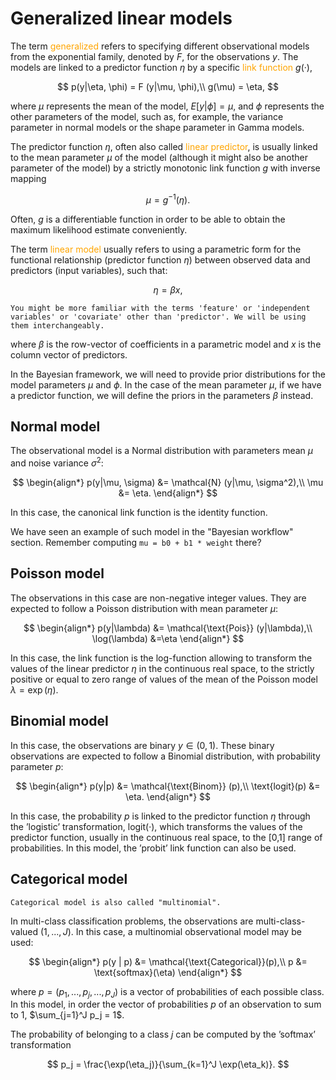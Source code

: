 # Generalized linear models

The term <font color='orange'>generalized</font> refers to specifying different observational models from the exponential family, denoted by $F$, for the observations $y$. The models are linked to a predictor function $\eta$ by a specific <font color='orange'>link function</font> $g(·)$,

$$
p(y|\eta, \phi) = F (y|\mu, \phi),\\
g(\mu) = \eta,
$$

where $\mu$ represents the mean of the model, $E[y | \phi] = \mu$, and $\phi$ represents the other parameters of the model, such as, for example, the variance parameter in normal models or the shape parameter in Gamma models. 

The predictor function $\eta$, often also called <font color='orange'>linear predictor</font>, is usually linked to the mean parameter $\mu$ of the model (although it might also be another parameter of the model) by a strictly monotonic link function $g$ with inverse mapping 

$$
\mu = g^{−1}(\eta). 
$$

Often, $g$ is a differentiable function in order to be able to obtain the maximum likelihood estimate conveniently.

The term <font color='orange'>linear model</font> usually refers to using a parametric form for the functional relationship (predictor function $\eta$) between observed data and predictors (input variables), such that:

$$
\eta = \beta x,
$$

```{margin}
You might be more familiar with the terms 'feature' or 'independent variables' or 'covariate' other than 'predictor'. We will be using them interchangeably.
```
where $\beta$ is the row-vector of coefficients in a parametric model and $x$ is the column vector of predictors.

In the Bayesian framework, we will need to provide prior distributions for the model parameters $\mu$ and $\phi$. In the case of the mean parameter $\mu$, if we have a predictor function, we will define the priors in the parameters $\beta$ instead.

## Normal model

The observational model is a Normal distribution with parameters mean $\mu$ and noise variance $\sigma^2$:

$$
\begin{align*}
p(y|\mu, \sigma) &= \mathcal{N} (y|\mu, \sigma^2),\\
\mu &= \eta.
\end{align*}
$$

In this case, the canonical link function is the identity function.

We have seen an example of such model in the "Bayesian workflow" section. Remember computing `mu = b0 + b1 * weight` there?

## Poisson model

The observations in this case are non-negative integer values. They are expected to follow a Poisson distribution with mean parameter $\mu$:

$$
\begin{align*}
p(y|\lambda) &= \mathcal{\text{Pois}} (y|\lambda),\\
\log(\lambda) &=\eta
\end{align*}
$$

In this case, the link function is the log-function allowing to transform the values of the linear predictor $\eta$ in the continuous real space, to the strictly positive or equal to zero range of values of the mean of the Poisson model $\lambda = \exp(\eta)$.

## Binomial model

In this case, the observations are binary $y \in (0,1)$. These binary observations are expected to follow a Binomial distribution, with probability parameter $p$:

$$
\begin{align*}
p(y|p) &= \mathcal{\text{Binom}} (p),\\
\text{logit}(p) &= \eta.
\end{align*}
$$

In this case, the probability $p$ is linked to the predictor function $\eta$ through the ’logistic’ transformation, $\text{logit}(·)$, which transforms the values of the predictor function, usually in the continuous real space, to the [0,1] range of probabilities. In this model, the ’probit’ link function can also be used. 


## Categorical model
```{margin}
Categorical model is also called "multinomial".
```

In multi-class classification problems, the observations are multi-class-valued $(1, . . . , J )$. In this case, a multinomial observational model may be used:

$$
\begin{align*}
p(y | p) &= \mathcal{\text{Categorical}}(p),\\
p &= \text{softmax}(\eta)
\end{align*}
$$

where $p = (p_1,...,p_j,...,p_J)$ is a vector of probabilities of each possible class. In this model, in order the vector of probabilities $p$ of an observation to sum to 1, $\sum_{j=1}^J p_j = 1$.

The probability of belonging to a class $j$ can be computed by the ’softmax’ transformation

$$
p_j = \frac{\exp(\eta_j)}{\sum_{k=1}^J \exp(\eta_k)}.
$$
